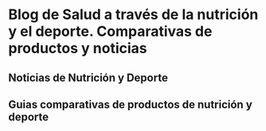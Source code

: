 # Blog de Salud a través de la nutrición y el deporte. Comparativas de productos y noticias
## Noticias de Nutrición y Deporte
## Guias comparativas de productos de nutrición y deporte
